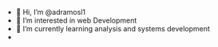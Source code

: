 - 👋 Hi, I’m @adramosl1
- 👀 I’m interested in web Development
- 🌱 I’m currently learning analysis and systems development
- <!---
adramosl1/adramosl1 is a ✨ special ✨ repository because its `README.md` (this file) appears on your GitHub profile.
You can click the Preview link to take a look at your changes.
--->
